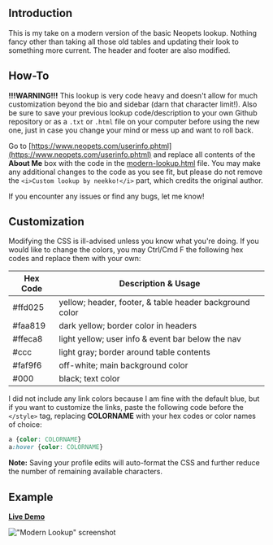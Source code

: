 ## Introduction
This is my take on a modern version of the basic Neopets lookup. Nothing fancy other than taking all those old tables and updating their look to something more current. The header and footer are also modified.

## How-To

**!!!WARNING!!!** This lookup is very code heavy and doesn't allow for much customization beyond the bio and sidebar (darn that character limit!). Also be sure to save your previous lookup code/description to your own Github repository or as a `.txt` or `.html` file on your computer before using the new one, just in case you change your mind or mess up and want to roll back.

Go to [https://www.neopets.com/userinfo.phtml](https://www.neopets.com/userinfo.phtml) and replace all contents of the **About Me** box with the code in the [modern-lookup.html](https://github.com/neekko/neopets/blob/main/modern-lookup/modern-lookup.html) file. You may make any additional changes to the code as you see fit, but please do not remove the `<i>Custom lookup by neekko!</i>` part, which credits the original author.

If you encounter any issues or find any bugs, let me know!

## Customization
Modifying the CSS is ill-advised unless you know what you're doing. If you would like to change the colors, you may Ctrl/Cmd F the following hex codes and replace them with your own:

| Hex Code | Description & Usage |
| ------------- | ------------- |
| #ffd025  | yellow; header, footer, & table header background color |
| #faa819  | dark yellow; border color in headers |
| #ffeca8  | light yellow; user info & event bar below the nav |
| #ccc  | light gray; border around table contents |
| #faf9f6  | off-white; main background color |
| #000  | black; text color |

I did not include any link colors because I am fine with the default blue, but if you want to customize the links, paste the following code before the `</style>` tag, replacing **COLORNAME** with your hex codes or color names of choice:

```css
a {color: COLORNAME}
a:hover {color: COLORNAME}
```

**Note:** Saving your profile edits will auto-format the CSS and further reduce the number of remaining available characters.

## Example

[**Live Demo**](https://www.neopets.com/userlookup.phtml?user=neekko)

!["Modern Lookup" screenshot](https://imgur.com/F6rnXai.png)